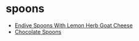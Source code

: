 # spoons

 * [Endive Spoons With Lemon Herb Goat Cheese](../../index/e/endive-spoons-with-lemon-herb-goat-cheese-108221.json)
 * [Chocolate Spoons](../../index/c/chocolate-spoons.json)
